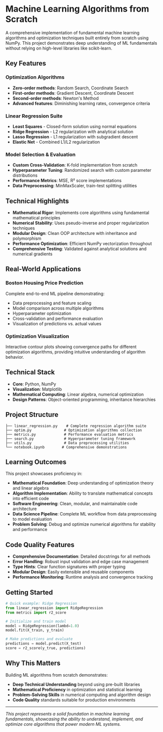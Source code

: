 # Machine Learning Algorithms from Scratch 

A comprehensive implementation of fundamental machine learning algorithms and optimization techniques built entirely from scratch using NumPy. This project demonstrates deep understanding of ML fundamentals without relying on high-level libraries like scikit-learn.

## Key Features

### Optimization Algorithms
- **Zero-order methods**: Random Search, Coordinate Search
- **First-order methods**: Gradient Descent, Coordinate Descent  
- **Second-order methods**: Newton's Method
- **Advanced features**: Diminishing learning rates, convergence criteria

### Linear Regression Suite
- **Least Squares** - Closed-form solution using normal equations
- **Ridge Regression** - L2 regularization with analytical solution
- **Lasso Regression** - L1 regularization with subgradient descent
- **Elastic Net** - Combined L1/L2 regularization

### Model Selection & Evaluation
- **Custom Cross-Validation**: K-fold implementation from scratch
- **Hyperparameter Tuning**: Randomized search with custom parameter distributions
- **Performance Metrics**: MSE, R² score implementations
- **Data Preprocessing**: MinMaxScaler, train-test splitting utilities

## Technical Highlights

- **Mathematical Rigor**: Implements core algorithms using fundamental mathematical principles
- **Numerical Stability**: Uses pseudo-inverse and proper regularization techniques
- **Modular Design**: Clean OOP architecture with inheritance and polymorphism
- **Performance Optimization**: Efficient NumPy vectorization throughout
- **Comprehensive Testing**: Validated against analytical solutions and numerical gradients

## Real-World Applications

### Boston Housing Price Prediction
Complete end-to-end ML pipeline demonstrating:
- Data preprocessing and feature scaling
- Model comparison across multiple algorithms
- Hyperparameter optimization
- Cross-validation and performance evaluation
- Visualization of predictions vs. actual values

### Optimization Visualization
Interactive contour plots showing convergence paths for different optimization algorithms, providing intuitive understanding of algorithm behavior.

## Technical Stack

- **Core**: Python, NumPy
- **Visualization**: Matplotlib
- **Mathematical Computing**: Linear algebra, numerical optimization
- **Design Patterns**: Object-oriented programming, inheritance hierarchies

## Project Structure

```
├── linear_regression.py    # Complete regression algorithm suite
├── optim.py               # Optimization algorithms collection
├── metrics.py             # Performance evaluation metrics
├── search.py              # Hyperparameter tuning framework
├── utils.py               # Data preprocessing utilities
└── notebook.ipynb        # Comprehensive demonstrations
```

## Learning Outcomes

This project showcases proficiency in:

- **Mathematical Foundation**: Deep understanding of optimization theory and linear algebra
- **Algorithm Implementation**: Ability to translate mathematical concepts into efficient code
- **Software Engineering**: Clean, modular, and maintainable code architecture
- **Data Science Pipeline**: Complete ML workflow from data preprocessing to model evaluation
- **Problem Solving**: Debug and optimize numerical algorithms for stability and performance

## Code Quality Features

- **Comprehensive Documentation**: Detailed docstrings for all methods
- **Error Handling**: Robust input validation and edge case management
- **Type Hints**: Clear function signatures with proper typing
- **Modular Design**: Easily extensible and reusable components
- **Performance Monitoring**: Runtime analysis and convergence tracking

## Getting Started

```python
# Quick example: Ridge Regression
from linear_regression import RidgeRegression
from metrics import r2_score

# Initialize and train model
model = RidgeRegression(lambd=1.0)
model.fit(X_train, y_train)

# Make predictions and evaluate
predictions = model.predict(X_test)
score = r2_score(y_true, predictions)
```

## Why This Matters

Building ML algorithms from scratch demonstrates:
- **Deep Technical Understanding** beyond using pre-built libraries
- **Mathematical Proficiency** in optimization and statistical learning
- **Problem-Solving Skills** in numerical computing and algorithm design
- **Code Quality** standards suitable for production environments

---

*This project represents a solid foundation in machine learning fundamentals, showcasing the ability to understand, implement, and optimize core algorithms that power modern ML systems.*
